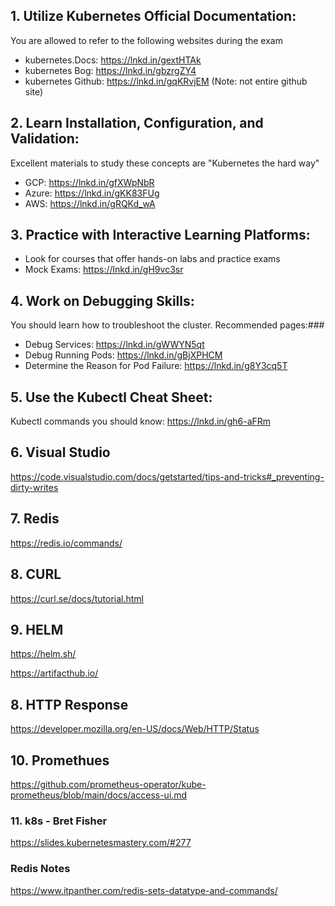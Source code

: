 
## 1. Utilize Kubernetes Official Documentation:

You are allowed to refer to the following websites during the exam
- kubernetes.Docs: https://lnkd.in/gextHTAk
- kubernetes Bog: https://lnkd.in/gbzrgZY4
- kubernetes Github: https://lnkd.in/gqKRvjEM
  (Note: not entire github site)

## 2. Learn Installation, Configuration, and Validation:

Excellent materials to study these concepts are "Kubernetes the hard way"
- GCP: https://lnkd.in/gfXWpNbR
- Azure: https://lnkd.in/gKK83FUg
- AWS: https://lnkd.in/gRQKd_wA

## 3. Practice with Interactive Learning Platforms:

- Look for courses that offer hands-on labs and practice exams
- Mock Exams: https://lnkd.in/gH9vc3sr

## 4. Work on Debugging Skills:

You should learn how to troubleshoot the cluster. Recommended pages:###
- Debug Services: https://lnkd.in/gWWYN5qt
- Debug Running Pods: https://lnkd.in/gBjXPHCM
- Determine the Reason for Pod Failure: https://lnkd.in/g8Y3cq5T

## 5. Use the Kubectl Cheat Sheet:

Kubectl commands you should know: https://lnkd.in/gh6-aFRm

## 6. Visual Studio

https://code.visualstudio.com/docs/getstarted/tips-and-tricks#_preventing-dirty-writes

## 7. Redis

https://redis.io/commands/

## 8. CURL

https://curl.se/docs/tutorial.html

## 9. HELM
https://helm.sh/

https://artifacthub.io/

## 8. HTTP Response 
https://developer.mozilla.org/en-US/docs/Web/HTTP/Status

## 10. Promethues
https://github.com/prometheus-operator/kube-prometheus/blob/main/docs/access-ui.md

### 11. k8s - Bret Fisher


https://slides.kubernetesmastery.com/#277

### Redis Notes
https://www.itpanther.com/redis-sets-datatype-and-commands/

